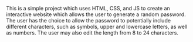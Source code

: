 This is a simple project which uses HTML, CSS, and JS to create an interactive website which allows the user to generate a random password.
The user has the choice to allow the password to potentially include different characters, such as symbols, upper and lowercase letters, as well as numbers. The user may also edit the length from 8 to 24 characters.

